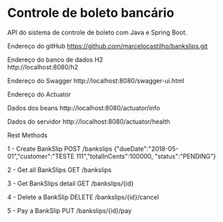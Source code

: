 # Controle de boleto bancário
API do sistema de controle de boleto com Java e Spring Boot.

Endereço do gitHub
	https://github.com/marcelocastilho/bankslips.git

Endereço do banco de dados H2	
http://localhost:8080/h2

Endereço do Swagger
	http://localhost:8080/swagger-ui.html

Endereço do Actuator 

Dados dos beans
http://localhost:8080/actuator/info

Dados do servidor
http://localhost:8080/actuator/health

Rest Methods

1 - Create BankSlip
POST /bankslips
{"dueDate":"2018-05-01","customer":"TESTE 111","totalInCents":100000, "status":"PENDING"}

2 - Get all BankSlips
GET /bankslips

3 - Get BankSlips detail
GET /bankslips/{id}

4 - Delete a BankSlip
DELETE /bankslips/{id}/cancel

5 - Pay a BankSlip
PUT /bankslips/{id}/pay


